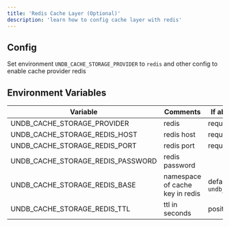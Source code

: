 ```yaml
---
title: 'Redis Cache Layer (Optional)'
description: 'learn how to config cache layer with redis'
---
```


## Config

Set environment `UNDB_CACHE_STORAGE_PROVIDER` to `redis` and other config to enable cache provider redis

## Environment Variables

| Variable                          | Comments                        | If absent            |
| --------------------------------- | ------------------------------- | -------------------- |
| UNDB_CACHE_STORAGE_PROVIDER       | redis                           | require              |
| UNDB_CACHE_STORAGE_REDIS_HOST     | redis host                      | require              |
| UNDB_CACHE_STORAGE_REDIS_PORT     | redis port                      | require              |
| UNDB_CACHE_STORAGE_REDIS_PASSWORD | redis password                  |                      |
| UNDB_CACHE_STORAGE_REDIS_BASE     | namespace of cache key in redis | default `undb_cache` |
| UNDB_CACHE_STORAGE_REDIS_TTL      | ttl in seconds                  | positive int         |
